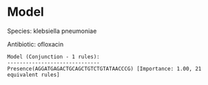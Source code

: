 
# Model

Species: klebsiella pneumoniae

Antibiotic: ofloxacin

```
Model (Conjunction - 1 rules):
------------------------------
Presence(AGGATGAGACTGCAGCTGTCTGTATAACCCG) [Importance: 1.00, 21 equivalent rules]

```

